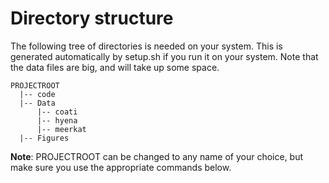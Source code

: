 # Directory structure

The following tree of directories is needed on your system. This is generated automatically by setup.sh if you run it on your system.
Note that the data
files are big, and will take up some space.

``` 
PROJECTROOT 
  |-- code 
  |-- Data 
      |-- coati
      |-- hyena 
      |-- meerkat 
  |-- Figures 
```

**Note**: PROJECTROOT can be changed to any name of your choice, but make sure
you use the appropriate commands below.
